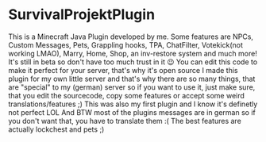 # SurvivalProjektPlugin
This is a Minecraft Java Plugin developed by me. Some features are NPCs, Custom Messages, Pets, Grappling hooks, TPA, ChatFilter, Votekick(not working LMAO), Marry, Home, Shop, an inv-restore system and much more!
It's still in beta so don't have too much trust in it 😉
You can edit this code to make it perfect for your server, that's why it's open source
I made this plugin for my own little server and that's why there are so many things, that are "special" to my (german) server so if you want to use it, just make sure, that you edit the sourcecode, copy some features or accept some weird translations/features ;) This was also my first plugin and I know it's definetly not perfect LOL
And BTW most of the plugins messages are in german so if you don't want that, you have to translate them :(
The best features are actually lockchest and pets ;)
